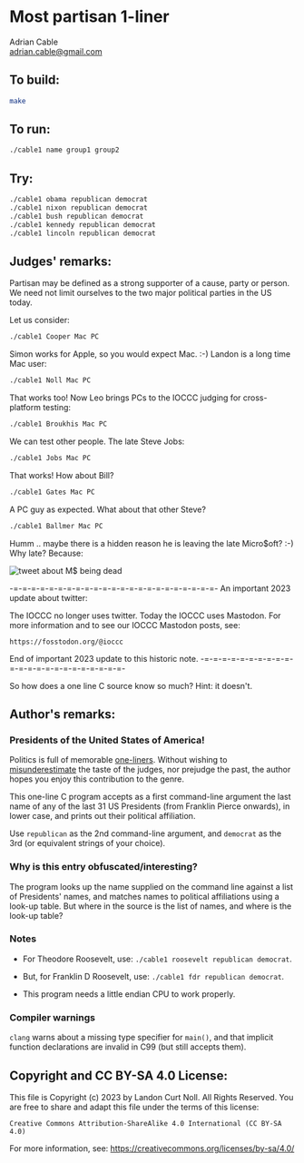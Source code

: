 # Most partisan 1-liner

Adrian Cable\
<adrian.cable@gmail.com>

## To build:

```sh
make
```

## To run:

```sh
./cable1 name group1 group2
```

## Try:

```sh
./cable1 obama republican democrat
./cable1 nixon republican democrat
./cable1 bush republican democrat
./cable1 kennedy republican democrat
./cable1 lincoln republican democrat
```

## Judges' remarks:

Partisan may be defined as a strong supporter of a cause, party or person.
We need not limit ourselves to the two major political parties in the US today.

Let us consider:

```sh
./cable1 Cooper Mac PC
```

Simon works for Apple, so you would expect Mac.  :-)
Landon is a long time Mac user:

```sh
./cable1 Noll Mac PC
```

That works too!  Now Leo brings PCs to the IOCCC judging for cross-platform
testing:

```sh
./cable1 Broukhis Mac PC
```

We can test other people.  The late Steve Jobs:

```sh
./cable1 Jobs Mac PC
```

That works!  How about Bill?

```sh
./cable1 Gates Mac PC
```

A PC guy as expected.  What about that other Steve?

```sh
./cable1 Ballmer Mac PC
```

Humm .. maybe there is a hidden reason he is leaving the late Micro$oft? :-)
Why late? Because:

![tweet about M$ being dead](https://twitter.com/landonnoll/status/401582967123742720)

-=-=-=-=-=-=-=-=-=-=-=-=-=-=-=-=-=-=-=-=-=-=-=-
An important 2023 update about twitter:

The IOCCC no longer uses twitter.  Today the IOCCC uses Mastodon.
For more information and to see our IOCCC Mastodon posts, see:

    https://fosstodon.org/@ioccc

End of important 2023 update to this historic note.
-=-=-=-=-=-=-=-=-=-=-=-=-=-=-=-=-=-=-=-=-=-=-=-

So how does a one line C source know so much?  Hint: it doesn't.

## Author's remarks:

### Presidents of the United States of America!

Politics is full of memorable
[one-liners](https://rationalwiki.org/wiki/Politics#Famous_quotes). Without wishing to
[misunderestimate](https://www.youtube.com/watch?v=JhmdEq3JhoY)
the taste of the judges, nor prejudge the past, the author hopes you enjoy this
contribution to the genre.

This one-line C program accepts as a first command-line argument the last name
of any of the last 31 US Presidents (from Franklin Pierce onwards), in lower
case, and prints out their political affiliation.

Use `republican` as the 2nd command-line argument, and `democrat` as the 3rd (or
equivalent strings of your choice).

### Why is this entry obfuscated/interesting?

The program looks up the name supplied on the command line against a list of
Presidents' names, and matches names to political affiliations using a look-up
table. But where in the source is the list of names, and where is the look-up
table?

### Notes

- For Theodore Roosevelt, use: `./cable1 roosevelt republican democrat`.

- But, for Franklin D Roosevelt, use: `./cable1 fdr republican democrat`.

- This program needs a little endian CPU to work properly.

### Compiler warnings

`clang` warns about a missing type specifier for `main()`, and that implicit
function declarations are invalid in C99 (but still accepts them).

## Copyright and CC BY-SA 4.0 License:

This file is Copyright (c) 2023 by Landon Curt Noll.  All Rights Reserved.
You are free to share and adapt this file under the terms of this license:

    Creative Commons Attribution-ShareAlike 4.0 International (CC BY-SA 4.0)

For more information, see: https://creativecommons.org/licenses/by-sa/4.0/
